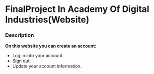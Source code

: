 # FinalProject In Academy Of Digital Industries(Website)
###  Description
**On this website you can create an account:**
- Log in into your account.
- Sign out.
- Update your account information.
